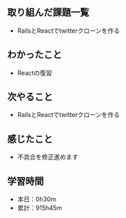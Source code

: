 ## 取り組んだ課題一覧
- RailsとReactでtwitterクローンを作る
## わかったこと
- Reactの復習
## 次やること
- RailsとReactでtwitterクローンを作る
## 感じたこと
- 不具合を修正進めます
## 学習時間
- 本日：0h30m
- 累計：915h45m
